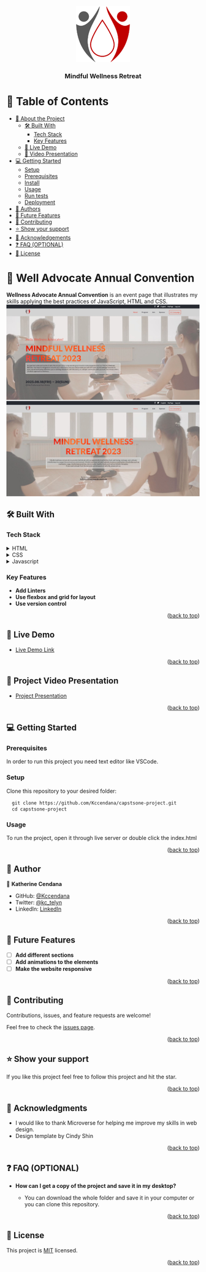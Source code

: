 <a name="readme-top"></a>

<div align="center">

  <img src="assets/wellness_advocate_logo.svg" alt="logo" width="140"  height="auto" />
  <br/>

  <h3><b>Mindful Wellness Retreat</b></h3>

</div>


# 📗 Table of Contents

- [📖 About the Project](#about-project)
  - [🛠 Built With](#built-with)
    - [Tech Stack](#tech-stack)
    - [Key Features](#key-features)
  - [🚀 Live Demo](#live-demo)
  - [🎥 Video Presentation](#video-presentation)
- [💻 Getting Started](#getting-started)
  - [Setup](#setup)
  - [Prerequisites](#prerequisites)
  - [Install](#install)
  - [Usage](#usage)
  - [Run tests](#run-tests)
  - [Deployment](#deployment)
- [👥 Authors](#authors)
- [🔭 Future Features](#future-features)
- [🤝 Contributing](#contributing)
- [⭐️ Show your support](#support)
- [🙏 Acknowledgements](#acknowledgements)
- [❓ FAQ (OPTIONAL)](#faq)
- [📝 License](#license)


# 📖 Well Advocate Annual Convention <a name="about-project"></a>


**Wellness Advocate Annual Convention** is an event page that illustrates my skills applying the best practices of JavaScript, HTML and CSS. 
![Snapshot](assets/desktop-version.JPG)
![Snapshot](assets/about-page.JPG)

## 🛠 Built With <a name="built-with"></a>

### Tech Stack <a name="tech-stack"></a>


<details>
  <summary>HTML</summary>
</details>

<details>
  <summary>CSS</summary>
</details>

<details>
  <summary>Javascript</summary>
</details>


### Key Features <a name="key-features"></a>


- **Add Linters**
- **Use flexbox and grid for layout**
- **Use version control**

<p align="right">(<a href="#readme-top">back to top</a>)</p>


## 🚀 Live Demo <a name="live-demo"></a>


- [Live Demo Link](https://kccendana.github.io/capstsone-project/)

<p align="right">(<a href="#readme-top">back to top</a>)</p>


## 🎥 Project Video Presentation <a name="video-presentation"></a>


- [Project Presentation](https://www.loom.com/share/42a15da6bb51425eb598b7334f7ea59e?sid=b7a8d37d-2e8b-44a2-a1c0-e518b96fff27)

<p align="right">(<a href="#readme-top">back to top</a>)</p>


## 💻 Getting Started <a name="getting-started"></a>


### Prerequisites

In order to run this project you need text editor like VSCode.



### Setup

Clone this repository to your desired folder:


```
  git clone https://github.com/Kccendana/capstsone-project.git
  cd capstsone-project
```


### Usage

To run the project, open it through live server or double click the index.html



<p align="right">(<a href="#readme-top">back to top</a>)</p>


## 👥 Author <a name="authors"></a>


👤 **Katherine Cendana**

- GitHub: [@Kccendana](https://github.com/Kccendana)
- Twitter: [@kc_telyn](https://twitter.com/kc_telyn)
- LinkedIn: [LinkedIn](https://www.linkedin.com/in/katherinecendana/)

<p align="right">(<a href="#readme-top">back to top</a>)</p>


## 🔭 Future Features <a name="future-features"></a>


- [ ] **Add different sections**
- [ ] **Add animations to the elements**
- [ ] **Make the website responsive**

<p align="right">(<a href="#readme-top">back to top</a>)</p>


## 🤝 Contributing <a name="contributing"></a>

Contributions, issues, and feature requests are welcome!

Feel free to check the [issues page](https://github.com/Kccendana/capstsone-project/issues).

<p align="right">(<a href="#readme-top">back to top</a>)</p>


## ⭐️ Show your support <a name="support"></a>

If you like this project feel free to follow this project and hit the star.

<p align="right">(<a href="#readme-top">back to top</a>)</p>


## 🙏 Acknowledgments <a name="acknowledgements"></a>


- I would like to thank Microverse for helping me improve my skills in web design.
- Design template by Cindy Shin

<p align="right">(<a href="#readme-top">back to top</a>)</p>


## ❓ FAQ (OPTIONAL) <a name="faq"></a>


- **How can I get a copy of the project and save it in my desktop?**

  - You can download the whole folder and save it in your computer or you can clone this repository.



<p align="right">(<a href="#readme-top">back to top</a>)</p>

<!-- LICENSE -->

## 📝 License <a name="license"></a>

This project is [MIT](MIT.md) licensed.


<p align="right">(<a href="#readme-top">back to top</a>)</p>

